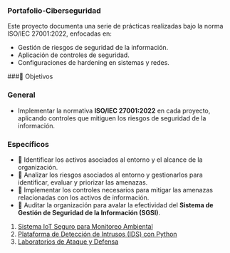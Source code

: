 ### Portafolio-Ciberseguridad
Este proyecto documenta una serie de prácticas realizadas bajo la norma ISO/IEC 27001:2022, enfocadas en: 
- Gestión de riesgos de seguridad de la información.
- Aplicación de controles de seguridad.
- Configuraciones de hardening en sistemas y redes.

###🎯 Objetivos
### General
- Implementar la normativa **ISO/IEC 27001:2022** en cada proyecto, aplicando controles que mitiguen los riesgos de seguridad de la información.
### Específicos
- 📌 Identificar los activos asociados al entorno y el alcance de la organización.  
- 📌 Analizar los riesgos asociados al entorno y gestionarlos para identificar, evaluar y priorizar las amenazas.  
- 📌 Implementar los controles necesarios para mitigar las amenazas relacionadas con los activos de información.  
- 📌 Auditar la organización para avalar la efectividad del **Sistema de Gestión de Seguridad de la Información (SGSI)**.  

1. [Sistema IoT Seguro para Monitoreo Ambiental](./Proyecto-1-IoT-Seguro/README.md)  
2. [Plataforma de Detección de Intrusos (IDS) con Python](./Proyecto-2-IDS-Python/README.md)  
3. [Laboratorios de Ataque y Defensa](./Proyecto-3-Labs-Ataque-Defensa/README.md)  
